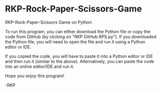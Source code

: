 # RKP-Rock-Paper-Scissors-Game
RKP-Rock-Paper-Scissors Game on Python

To run this program, you can either download the Python file or copy the code from GitHub (by clicking on "RKP GitHub RPS.py").  If you downloaded the Python file, you will need to open the file and run it using a Python editor or IDE.

If you copied the code, you will have to paste it into a Python editor or IDE and then run it (similar to the above).  Alternatively, you can paste the code into an online editor/IDE and run it.

Hope you enjoy this program!


-RKP
